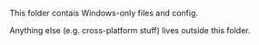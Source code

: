 This folder contais Windows-only files and config.

Anything else (e.g. cross-platform stuff) lives outside this folder.
